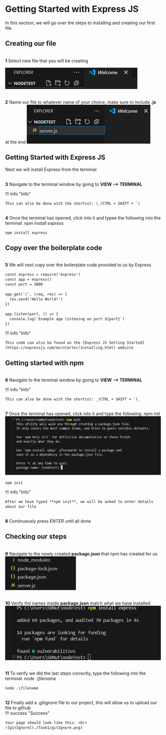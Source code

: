 # Getting Started with Express JS

In this section, we will go over the steps to installing and creating our first file.

## Creating our file

<br>**1** Select new file that you will be creating<br>

![NewFile](<./Task1/NewFile(1).png>)

<br>**2** Name our file to whatever name of your choice, make sure to include **.js** at the end
![NewFile](<./Task1/NameFile(2).png>)

## Getting Started with Express JS

Next we will install Express from the terminal

<br>**3** Navigate to the terminal window by going to **VIEW --> TERMINAL**

!!! info "Info"

    This can also be done with the shortcut: \_(CTRL + SHIFT + `)

<br>**4** Once the terminal has opened, click into it and typee the following into the terminal: _npm install express_

```
npm install express
```

## Copy over the boilerplate code

<br>**5** We will next copy over the boilerplate code provided to us by Express

```
const express = require('express')
const app = express()
const port = 3000

app.get('/', (req, res) => {
  res.send('Hello World!')
})

app.listen(port, () => {
  console.log(`Example app listening on port ${port}`)
})
```

!!! info "Info"

    This code can also be found on the [Express JS Setting Started](https://expressjs.com/en/starter/installing.html) website

## Getting started with npm

<br>**6** Navigate to the terminal window by going to **VIEW --> TERMINAL**<br>

!!! info "Info"

    This can also be done with the shortcut: _(CTRL + SHIFT + `)_

<br>**7** Once the terminal has opened, click into it and type the following: _npm init_<br>
![Init](<./Task1/npmINIT(4).png>)

```
npm init
```

!!! info "Info"

    After we have typed **npm init**, we will be asked to enter details about our file

<br>**8** Continuously press _ENTER_ until all done

## Checking our steps

<br>**9** Navigate to the newly created **package.json** that npm has created for us<br>
![package](<./Task1/verifyResults(7).png>)

<br>**10** Verify the names inside **package.json** match what we have installed<br>
![Express](<./Task1/intialization(3).png>)

<br>**11** To verify we did the last steps correctly, type the following into the terminal: _node .\filename_

```
node .\filename
```

<br>**12** Finally add a .gitignore file to our project, this will allow us to upload our file to github<br>
!!! success "Success"

    Your page should look like this: <br>
    ![gitIgnore](./Task1/gitIgnore.png)
